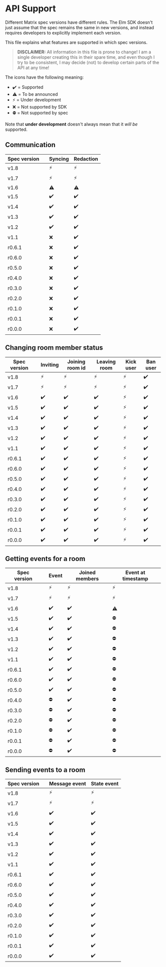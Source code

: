 # API Support

Different Matrix spec versions have different rules. The Elm SDK doesn't just assume that the spec remains the same in new versions, and instead requires developers to explicitly implement each version.

This file explains what features are supported in which spec versions.

> **DISCLAIMER:** All information in this file is prone to change! I am a single developer creating this in their spare time, and even though I try to be consistent, I may decide (not) to develop certain parts of the API at any time!

The icons have the following meaning:

- ✔️ = Supported
- ⚠️ = To be announced
- ⚡ = Under development
- ❌ = Not supported by SDK
- ⛔ = Not supported by spec

Note that **under development** doesn't always mean that it _will be_ supported.

## Communication

| **Spec version** |   | Syncing | Redaction |
| ---------------- | - | ------- | --------- |
| v1.8   || ⚡ | ⚡ |
| v1.7   || ⚡ | ⚡ |
| v1.6   || ⚠️ | ⚠️ |
| v1.5   || ✔️ | ✔️ |
| v1.4   || ✔️ | ✔️ |
| v1.3   || ✔️ | ✔️ |
| v1.2   || ✔️ | ✔️ |
| v1.1   || ❌ | ✔️ |
| r0.6.1 || ❌ | ✔️ |
| r0.6.0 || ❌ | ✔️ |
| r0.5.0 || ❌ | ✔️ |
| r0.4.0 || ❌ | ✔️ |
| r0.3.0 || ❌ | ✔️ |
| r0.2.0 || ❌ | ✔️ |
| r0.1.0 || ❌ | ✔️ |
| r0.0.1 || ❌ | ✔️ |
| r0.0.0 || ❌ | ✔️ |

## Changing room member status

| **Spec version** |   | Inviting | Joining room id | Leaving room | Kick user | Ban user |
| ---------------- | - | -------- | --------------- | ------------ | --------- | -------- |
| v1.8   || ⚡ | ⚡ | ⚡ | ⚡ | ✔️ |
| v1.7   || ⚡ | ⚡ | ⚡ | ⚡ | ✔️ |
| v1.6   || ✔️ | ✔️ | ✔️ | ⚡ | ✔️ |
| v1.5   || ✔️ | ✔️ | ✔️ | ⚡ | ✔️ |
| v1.4   || ✔️ | ✔️ | ✔️ | ⚡ | ✔️ |
| v1.3   || ✔️ | ✔️ | ✔️ | ⚡ | ✔️ |
| v1.2   || ✔️ | ✔️ | ✔️ | ⚡ | ✔️ |
| v1.1   || ✔️ | ✔️ | ✔️ | ⚡ | ✔️ |
| r0.6.1 || ✔️ | ✔️ | ✔️ | ⚡ | ✔️ |
| r0.6.0 || ✔️ | ✔️ | ✔️ | ⚡ | ✔️ |
| r0.5.0 || ✔️ | ✔️ | ✔️ | ⚡ | ✔️ |
| r0.4.0 || ✔️ | ✔️ | ✔️ | ⚡ | ✔️ |
| r0.3.0 || ✔️ | ✔️ | ✔️ | ⚡ | ✔️ |
| r0.2.0 || ✔️ | ✔️ | ✔️ | ⚡ | ✔️ |
| r0.1.0 || ✔️ | ✔️ | ✔️ | ⚡ | ✔️ |
| r0.0.1 || ✔️ | ✔️ | ✔️ | ⚡ | ✔️ |
| r0.0.0 || ✔️ | ✔️ | ✔️ | ⚡ | ✔️ |

## Getting events for a room

| **Spec version** |   | Event | Joined members | Event at timestamp |
| ---------------- | - | ----- | -------------- | ------------------ |
| v1.8   || ⚡ | ⚡ | ⚡ |
| v1.7   || ⚡ | ⚡ | ⚡ |
| v1.6   || ✔️ | ✔️ | ⚠️ |
| v1.5   || ✔️ | ✔️ | ⛔ |
| v1.4   || ✔️ | ✔️ | ⛔ |
| v1.3   || ✔️ | ✔️ | ⛔ |
| v1.2   || ✔️ | ✔️ | ⛔ |
| v1.1   || ✔️ | ✔️ | ⛔ |
| r0.6.1 || ✔️ | ✔️ | ⛔ |
| r0.6.0 || ✔️ | ✔️ | ⛔ |
| r0.5.0 || ✔️ | ✔️ | ⛔ |
| r0.4.0 || ⛔ | ✔️ | ⛔ |
| r0.3.0 || ⛔ | ✔️ | ⛔ |
| r0.2.0 || ⛔ | ✔️ | ⛔ |
| r0.1.0 || ⛔ | ✔️ | ⛔ |
| r0.0.1 || ⛔ | ✔️ | ⛔ |
| r0.0.0 || ⛔ | ✔️ | ⛔ |

## Sending events to a room

| **Spec version** |   | Message event | State event |
| ---------------- | - | ------------- | ----------- |
| v1.8   || ⚡ | ⚡ |
| v1.7   || ⚡ | ⚡ |
| v1.6   || ✔️ | ✔️ |
| v1.5   || ✔️ | ✔️ |
| v1.4   || ✔️ | ✔️ |
| v1.3   || ✔️ | ✔️ |
| v1.2   || ✔️ | ✔️ |
| v1.1   || ✔️ | ✔️ |
| r0.6.1 || ✔️ | ✔️ |
| r0.6.0 || ✔️ | ✔️ |
| r0.5.0 || ✔️ | ✔️ |
| r0.4.0 || ✔️ | ✔️ |
| r0.3.0 || ✔️ | ✔️ |
| r0.2.0 || ✔️ | ✔️ |
| r0.1.0 || ✔️ | ✔️ |
| r0.0.1 || ✔️ | ✔️ |
| r0.0.0 || ✔️ | ✔️ |
